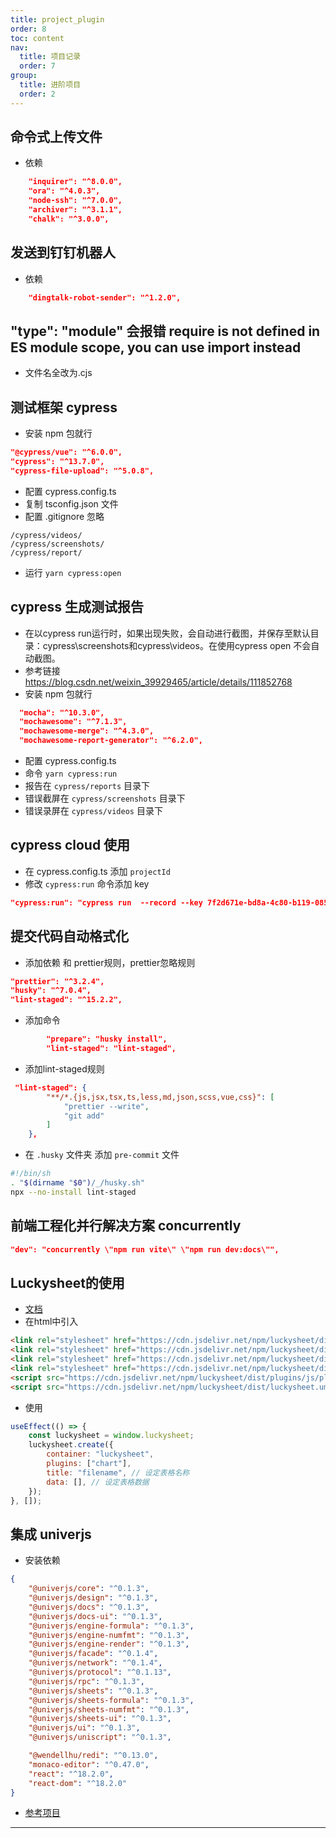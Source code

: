 ```yaml
---
title: project_plugin
order: 8
toc: content
nav:
  title: 项目记录
  order: 7
group: 
  title: 进阶项目
  order: 2
---
```

## 命令式上传文件

-   依赖

```json
    "inquirer": "^8.0.0",
    "ora": "^4.0.3",
    "node-ssh": "^7.0.0",
    "archiver": "^3.1.1",
    "chalk": "^3.0.0",
```

## 发送到钉钉机器人

-   依赖

```json
    "dingtalk-robot-sender": "^1.2.0",
```

## "type": "module" 会报错 require is not defined in ES module scope, you can use import instead

-   文件名全改为.cjs

## 测试框架 cypress

-   安装 npm 包就行

```json
"@cypress/vue": "^6.0.0",
"cypress": "^13.7.0",
"cypress-file-upload": "^5.0.8",
```

-   配置 cypress.config.ts
-   复制 tsconfig.json 文件
-   配置 .gitignore 忽略

```file
/cypress/videos/
/cypress/screenshots/
/cypress/report/
```

-   运行 `yarn cypress:open`

## cypress 生成测试报告

-   在以cypress run运行时，如果出现失败，会自动进行截图，并保存至默认目录：cypress\screenshots和cypress\videos。在使用cypress open 不会自动截图。
-   参考链接 https://blog.csdn.net/weixin_39929465/article/details/111852768
-   安装 npm 包就行

```json
  "mocha": "^10.3.0",
  "mochawesome": "^7.1.3",
  "mochawesome-merge": "^4.3.0",
  "mochawesome-report-generator": "^6.2.0",
```

-   配置 cypress.config.ts
-   命令 `yarn cypress:run`
-   报告在 `cypress/reports` 目录下
-   错误截屏在 `cypress/screenshots` 目录下
-   错误录屏在 `cypress/videos` 目录下

## cypress cloud 使用

-   在 cypress.config.ts 添加 `projectId`
-   修改 `cypress:run` 命令添加 key

```json
"cypress:run": "cypress run  --record --key 7f2d671e-bd8a-4c80-b119-0859a93af5c1",
```

## 提交代码自动格式化

-   添加依赖 和 prettier规则，prettier忽略规则

```json
"prettier": "^3.2.4",
"husky": "^7.0.4",
"lint-staged": "^15.2.2",
```

-   添加命令

```json
        "prepare": "husky install",
        "lint-staged": "lint-staged",
```

-   添加lint-staged规则

```json
 "lint-staged": {
        "**/*.{js,jsx,tsx,ts,less,md,json,scss,vue,css}": [
            "prettier --write",
            "git add"
        ]
    },
```

-   在 `.husky` 文件夹 添加 `pre-commit` 文件

```sh
#!/bin/sh
. "$(dirname "$0")/_/husky.sh"
npx --no-install lint-staged
```

## 前端工程化并行解决方案 concurrently

```json
"dev": "concurrently \"npm run vite\" \"npm run dev:docs\"",
```

## Luckysheet的使用

-   [文档][Luckysheet文档]
-   在html中引入

```html
<link rel="stylesheet" href="https://cdn.jsdelivr.net/npm/luckysheet/dist/plugins/css/pluginsCss.css" />
<link rel="stylesheet" href="https://cdn.jsdelivr.net/npm/luckysheet/dist/plugins/plugins.css" />
<link rel="stylesheet" href="https://cdn.jsdelivr.net/npm/luckysheet/dist/css/luckysheet.css" />
<link rel="stylesheet" href="https://cdn.jsdelivr.net/npm/luckysheet/dist/assets/iconfont/iconfont.css" />
<script src="https://cdn.jsdelivr.net/npm/luckysheet/dist/plugins/js/plugin.js"></script>
<script src="https://cdn.jsdelivr.net/npm/luckysheet/dist/luckysheet.umd.js"></script>
```

-   使用

```javascript
useEffect(() => {
    const luckysheet = window.luckysheet;
    luckysheet.create({
        container: "luckysheet",
        plugins: ["chart"],
        title: "filename", // 设定表格名称
        data: [], // 设定表格数据
    });
}, []);
```

## 集成 univerjs

-   安装依赖

```json
{
    "@univerjs/core": "^0.1.3",
    "@univerjs/design": "^0.1.3",
    "@univerjs/docs": "^0.1.3",
    "@univerjs/docs-ui": "^0.1.3",
    "@univerjs/engine-formula": "^0.1.3",
    "@univerjs/engine-numfmt": "^0.1.3",
    "@univerjs/engine-render": "^0.1.3",
    "@univerjs/facade": "^0.1.4",
    "@univerjs/network": "^0.1.4",
    "@univerjs/protocol": "^0.1.13",
    "@univerjs/rpc": "^0.1.3",
    "@univerjs/sheets": "^0.1.3",
    "@univerjs/sheets-formula": "^0.1.3",
    "@univerjs/sheets-numfmt": "^0.1.3",
    "@univerjs/sheets-ui": "^0.1.3",
    "@univerjs/ui": "^0.1.3",
    "@univerjs/uniscript": "^0.1.3",

    "@wendellhu/redi": "^0.13.0",
    "monaco-editor": "^0.47.0",
    "react": "^18.2.0",
    "react-dom": "^18.2.0"
}
```

-   [参考项目][univerjs项目示例]

---

[Luckysheet文档]: https://mengshukeji.gitee.io/LuckysheetDocs/zh/guide/config.html#%E9%85%8D%E7%BD%AE%E9%A1%B9
[univerjs项目示例]: https://univer.ai/playground/?title=Uniscript
